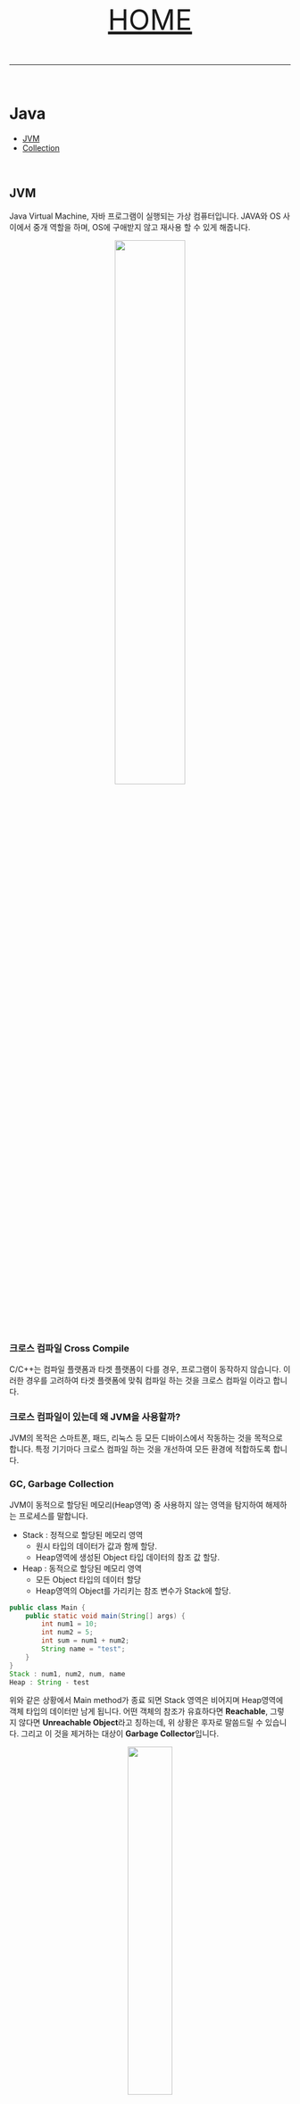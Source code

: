 <p align="center" style="font-size:50px">
    <a href="https://github.com/lsw6684/ComputerScience">HOME</a>
</p>

***

<br />

# Java
- [JVM](#jvm)
- [Collection](#collection)

<br />


## JVM
Java Virtual Machine, 자바 프로그램이 실행되는 가상 컴퓨터입니다. JAVA와 OS 사이에서 중개 역할을 하며, OS에 구애받지 않고 재사용 할 수 있게 해줍니다.

<p align="center"><img src="images/jvm.png" width="50%"></p>

### 크로스 컴파일 Cross Compile
C/C++는 컴파일 플랫폼과 타겟 플랫폼이 다를 경우, 프로그램이 동작하지 않습니다. 이러한 경우를 고려하여 타겟 플랫폼에 맞춰 컴파일 하는 것을 크로스 컴파일 이라고 합니다.


### 크로스 컴파일이 있는데 왜 JVM을 사용할까?
JVM의 목적은 스마트폰, 패드, 리눅스 등 모든 디바이스에서 작동하는 것을 목적으로 합니다. 특정 기기마다 크로스 컴파일 하는 것을 개선하여 모든 환경에 적합하도록 합니다.

### GC, Garbage Collection
JVM이 동적으로 할당된 메모리(Heap영역) 중 사용하지 않는 영역을 탐지하여 해제하는 프로세스를 말합니다. 
- Stack : 정적으로 할당된 메모리 영역
    - 원시 타입의 데이터가 값과 함께 할당.
    - Heap영역에 생성된 Object 타입 데이터의 참조 값 할당.
- Heap : 동적으로 할당된 메모리 영역
    - 모든 Object 타입의 데이터 할당
    - Heap영역의 Object를 가리키는 참조 변수가 Stack에 할당.

```java
public class Main {
    public static void main(String[] args) {
        int num1 = 10;
        int num2 = 5;
        int sum = num1 + num2;
        String name = "test";
    }
}
Stack : num1, num2, num, name
Heap : String - test
```
위와 같은 상황에서 Main method가 종료 되면 Stack 영역은 비어지며 Heap영역에 객체 타입의 데이터만 남게 됩니다. 어떤 객체의 참조가 유효하다면 **Reachable**, 그렇지 않다면 **Unreachable Object**라고 칭하는데, 위 상황은 후자로 말씀드릴 수 있습니다. 그리고 이 것을 제거하는 대상이 **Garbage Collector**입니다.
<p align="center"><img src="images/gc.png" width="40%"></p>

### GC의 과정
1. Mark and Sweep - Mark <br />
GC Root로부터 모든 변수를 스캔하며 각각 어떤 객체를 참조하고 있는지 마킹합니다.
2. Mark and Sweep - Sweep <br />
Heap에서 Unreachable 객체들을 제거합니다.
3. Compact <br />
Sweep 후의 압축 과정입니다. 분산된 객체들을 Heap의 시작 주소로 모아 할당된 부분과 그렇지 않은 부분으로 나누어 **단편화**를 예방합니다.
    - 단편화   
        ```
        기억 장치의 빈 공간 또는 자료가 여러 개의 조각으로 나뉘는 현상을 말합니다. 사용 가능한 공간이 줄어들고, 읽기와 쓰기의 수행 속도를 늦추는 문제점이 있습니다.
        ```
        - 외부 단편화 : 프로세스의 필요 이상으로 메모리 공간을 보유하지만, 할당 가능 공간이 분리되어 있어서 수용 불가능합니다.
            <p align="center"><img src="images/ef.png" width="50%"></p>

        - 내부 단편화 : 프레소스의 필요 공간보다 할당 가능한 메모리 공간이 작기 때문에 수용 불가능합니다.
            <p align="center"><img src="images/if.png" width="40%"></p>

### Heap의 구조

<p align="center"><img src="images/generation.png" width="35%"></p>

### Young Generation
- 새로운 객체들이 할당되는 영역으로 Eden, Survivor 0, Survivor 1로 나뉩니다.
    - Eden : 새로운 객체들이 할당되고, 
### Old Generation
- Young Generation에서 오랫동안 살아남은 객체들이 존재하는 영역.
### Permanent Generation
- Method Area라고도 하며 자바8 이후, **Meta space**가 대체합니다.

## Collection
다수의 데이터를 쉽고 효과적으로 처리할 수 있는 표준화된 방법을 제공하는 **클래스의 집합**입니다. **인터페이스**를 사용하여 구현됩니다.

### 주요 인터페이스
- List
- Set
- Map

<br />

List, Set은 Collection 인터페이스를 상속받지만, 구조상의 차이로 Map 인터페이스는 별도로 정의됩니다. 따라서 List 인터페이스와 Set 인터페이스의 공통 부분을 Collection 인터페이스에서 정의하고 있습니다.
<p align="center"><img src="images/collection.png" width="50%"></p>

|인터페이스|구현클래스|특징|
|:-:|:-:|-|
|Set|HashSet <br /> TreeSet|**순서를 유지하지 않는** 데이터의 집합으로 데이터의 **중복을 허용하지 않습니다**.
|List|LinkedList <br /> Vector <br /> ArrayList|**순서가 있는** 데이터의 집합으로 데이터의 **중복을 허용**합니다.|
|Queue|LinkedList <br /> PriorityQueue |List와 유사|
|Map|Hashtable <br /> HashMap <br /> TreeMap| 키, 값의 쌍으로 이루어진 데이터 집합으로, 순서 유지 (X), 중복 허용 (X), 값의 중복 (O)
- Set
    - HashSet
        - 가장 빠른 임의 접근 속도
        - 순서 예측 불가
    - TreeSet
        - 정렬 방법 지정 가능
- List
    - LinkedList
        - 양방향 포인터 구조로 데이터의 삽입, 삭제가 빈번할 경우 데이터의 위치정보만 수정하면 됩니다.
        - 스택, 큐 등을 구현합니다.
    - Vector
        - 과거에 대용량 처리를 위해 사용했으며, 내부에서 자동으로 동기화 처리가 일어나는 이유로 비교적 성능이 좋지 않고 무겁습니다.
    - ArrayList
        - 단방향 포인터 구조로 각 데이터에 대한 인덱스를 가지고 있기 때문에 조회가 가능하고 성능이 뛰어납니다.
- Map
    - Hashtable
        - Hashmap보다 느리지만, 동기화를 지원합니다.
    - HashMap
        -  중복과 순서가 허용되지 않으며 null값이 올 수 있습니다.
    - TreeMap
        - 정렬된 순서대로 키와 값을 저장하여 검색이 빠릅니다.
